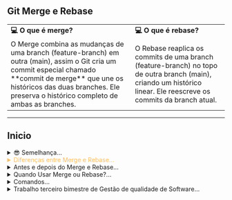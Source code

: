 ## Git Merge e Rebase

<div align="center">
  <table>
    <tr>
      <td><b>💻 O que é merge?  </b></td>
      <td><b>💻 O que é rebase? </b></td>
    </tr>
    <tr>
      <td>O Merge combina as mudanças de uma branch (feature-branch) em outra (main), assim o Git cria um commit especial chamado  **commit de merge** que une os históricos das duas branches. Ele preserva o histórico completo de ambas as branches.</td>
      <td>O Rebase reaplica os commits de uma branch (feature-branch) no topo de outra branch (main), criando um histórico linear. Ele reescreve os commits da branch atual.</td>
    </tr>
  </table>
</div>

---

## Inicio

<details align="left">
  <summary color="#FFBD59">😎 Semelhança...</summary>
 
 <p align="justify">

 <ul>
  <li>O <a href="https://git-scm.com/docs/git-merge"><strong>Merge</strong></a> e o <a href="https://git-scm.com/docs/git-rebase"><strong>Rebase</strong></a> são dois comandos do Git usados para combinar mudanças de diferentes ramificações (branches).</li>
  <li>Ambos têm o mesmo objetivo geral — <strong>integrar alterações</strong> —, mas funcionam de maneiras distintas, resultando em diferentes históricos de commits.</li>
  <li>Basicamente o git merge e o git rebase servem para a mesma coisa: mesclar alterações de duas branches diferentes.</li>
 </ul>
</p>

**[⬆ Voltar ao Inicio](#inicio)**

---

</details>

<details align="left">
  <summary style="color: #FFBD59">Diferenças entre Merge e Rebase...</summary> <br>

  <div align="center">
    <table style="width: 100%; border-collapse: collapse;">
      <tr>
        <td><b>Aspecto</b></td>
        <td><b>Merge</b></td>
        <td><b>Rebase</b></td>
      </tr>
      <tr>
        <td>Histórico</td>
        <td>Preserva o histórico original com um commit de merge.</td>
        <td>Reescreve o histórico para ser linear.</td>
      </tr>
      <tr>
        <td>Conflitos</td>
        <td>Resolvidos no commit de merge.</td>
        <td>Resolvidos durante o rebase.</td>
      </tr>
      <tr>
        <td>Colaboração</td>
        <td>Ideal para trabalho em equipe.</td>
        <td>Ideal para trabalho individual.</td>
      </tr>
    </table>
  </div>

  **[⬆ Voltar ao Inicio](#inicio)**

  ---
  
</details>

<details align="left">
  <summary color="#FFBD59">Antes e depois do Merge e Rebase...</summary> <br>

 ```plaintext

-------- Merge --------              | ## Preserva o histórico das branches.
                                     |
  main:     A --- B                  | main:     A --- B --- E
                   \                 |                  \   
  feature-branch:    C --- D         | feature-branch:    C --- D

---------------------------------------------------------------------------

-------- Rebase --------             | ## histórico linear
                                     |
  main:     A --- B                  | 
                   \                 | main:     A --- B --- C' --- D'
  feature-branch:    C --- D         |
```

  <ul>
  <li><strong>Merge:</strong> Cria um <em>commit de merge</em> que une os históricos das branches.</li>
  <li><strong>Rebase:</strong> Reescreve o histórico, reaplicando os commits no topo de outra branch.</li>
</ul>

  **[⬆ Voltar ao Inicio](#inicio)**

---

</details>

<details align="left">
  <summary color="#FFBD59">Quando Usar Merge ou Rebase?...</summary> <br>

  <p align="justify">
Ao decidir entre usar <strong>merge</strong> ou <strong>rebase</strong>, considere o fluxo de trabalho do projeto e as preferências de histórico. Por exemplo, o <code>merge</code> é ideal para trabalho em equipe, enquanto o <code>rebase</code> é ótimo para um histórico mais limpo.
</p>

--- 

 - **Use Merge quando:**
   - O merge, na maioria das vezes, gera um novo commit, o que pode complicar o histórico, mas nunca o reescreve. (mas é mais seguro)
   - Está colaborando com outras pessoas e quer manter o histórico detalhado.
   - Não se importa com um histórico mais complexo.
   - Você quer preservar o histórico completo.

---

- **Use Rebase quando:**
   - Cuidado com rebase, você pode ter que forçar a reescrita para enviar as modificações, e com isso outros contribuidores podem ter conflitos quando tentarem enviar seus commits para a "nova" branch reescrita.
   - Já o rebase deixa o histórico linear e mais simples, mas alguns commits são reescritos, é muito útil para não “sujar” o histórico do repositório (mas possui mais riscos).
   - Quer aplicar mudanças da branch base antes de compartilhar seu trabalho.
   - Está trabalhando sozinho ou em branches que ninguém mais usa.
   - Você quer um histórico linear e limpo.

  **[⬆ Voltar ao Inicio](#inicio)**
 
---

</details>

<details align="left">
  <summary color="#FFBD59">Comandos...</summary> <br>

 <div align="center">

| **Ação**               | **Merge**                       | **Rebase**                       |
|-------------------------|----------------------------------|-----------------------------------|
| Trocar para a branch base | `git checkout main`             | `git checkout feature-branch`            |
| Atualizar a branch base  | `git pull origin main`          | `git pull origin main`            |
| Combinar as branches     | `git merge feature-branch`             | `git rebase main`                 |
| Resolver conflitos       | Editar arquivos e `git add`     | Editar arquivos e `git add`       |
| Continuar operação       | `git commit`                   | `git rebase --continue`           |
| Enviar alterações        | `git push origin main`          | `git push origin feature-branch --force` |
</div>

  **[⬆ Voltar ao Inicio](#inicio)**

---

</details>

<details align="left">
  <summary color="#FFBD59">Trabalho terceiro bimestre de Gestão de qualidade de Software...</summary> <br>

   - [Branches no Git - <a href="https://shields.io/">Rebase</a><br>](https://git-scm.com/book/pt-br/v2/Branches-no-Git-Rebase)
   - [Tutorial Git - <a href="https://shields.io/">Merge</a><br>](https://www.atlassian.com/br/git/tutorials/using-branches/git-merge)
   - [Tutorial Git - <a href="https://shields.io/">Rebase</a><br>](https://www.atlassian.com/br/git/tutorials/rewriting-history/git-rebase)

  **[⬆ Voltar ao Inicio](#inicio)**
   
</details>
